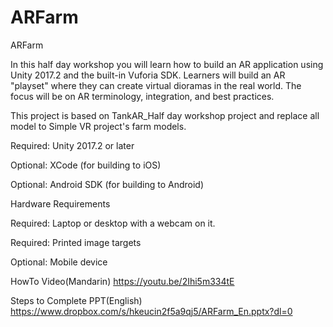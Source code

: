 # ARFarm
ARFarm

In this half day workshop you will learn how to build an AR application using Unity 2017.2 and the built-in Vuforia SDK. Learners will build an AR "playset" where they can create virtual dioramas in the real world. The focus will be on AR terminology, integration, and best practices.

This project is based on TankAR_Half day workshop project and replace all model to Simple VR project's farm models.

Required: Unity 2017.2 or later

Optional: XCode (for building to iOS)

Optional: Android SDK (for building to Android)

Hardware Requirements

Required: Laptop or desktop with a webcam on it.

Required: Printed image targets

Optional: Mobile device


HowTo Video(Mandarin)
https://youtu.be/2Ihi5m334tE

Steps to Complete PPT(English)
https://www.dropbox.com/s/hkeucin2f5a9qj5/ARFarm_En.pptx?dl=0

